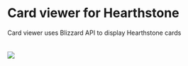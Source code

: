 # Card viewer for Hearthstone
Card viewer uses Blizzard API to display Hearthstone cards<br/>
<br/><br/>
![](sample.gif)
